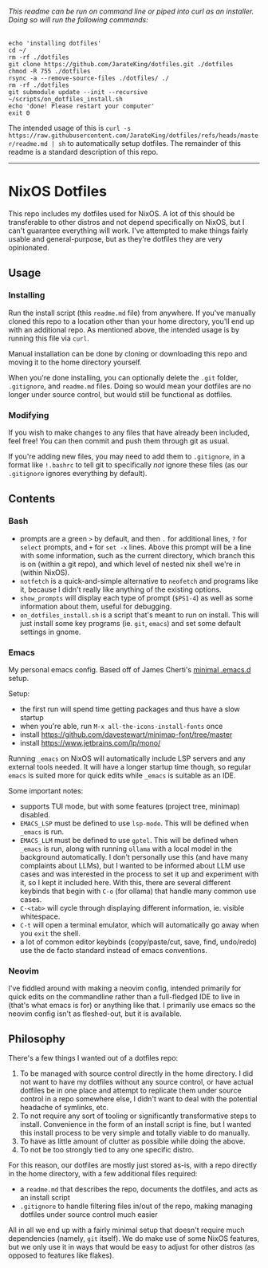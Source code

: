 ###### This readme can be run on command line or piped into curl as an installer. Doing so will run the following commands:

    echo 'installing dotfiles'
    cd ~/
    rm -rf ./dotfiles
    git clone https://github.com/JarateKing/dotfiles.git ./dotfiles
    chmod -R 755 ./dotfiles
    rsync -a --remove-source-files ./dotfiles/ ./
    rm -rf ./dotfiles
    git submodule update --init --recursive
    ~/scripts/on_dotfiles_install.sh
    echo 'done! Please restart your computer'
    exit 0

The intended usage of this is `curl -s https://raw.githubusercontent.com/JarateKing/dotfiles/refs/heads/master/readme.md | sh` to automatically setup dotfiles. The remainder of this readme is a standard description of this repo.

---

# NixOS Dotfiles

This repo includes my dotfiles used for NixOS. A lot of this should be transferable to other distros and not depend specifically on NixOS, but I can't guarantee everything will work. I've attempted to make things fairly usable and general-purpose, but as they're dotfiles they are very opinionated.

## Usage

### Installing

Run the install script (this `readme.md` file) from anywhere. If you've manually cloned this repo to a location other than your home directory, you'll end up with an additional repo. As mentioned above, the intended usage is by running this file via `curl`.

Manual installation can be done by cloning or downloading this repo and moving it to the home directory yourself.

When you're done installing, you can optionally delete the `.git` folder, `.gitignore`, and `readme.md` files. Doing so would mean your dotfiles are no longer under source control, but would still be functional as dotfiles.

### Modifying

If you wish to make changes to any files that have already been included, feel free! You can then commit and push them through git as usual.

If you're adding new files, you may need to add them to `.gitignore`, in a format like `!.bashrc` to tell git to specifically *not* ignore these files (as our `.gitignore` ignores everything by default).

## Contents

### Bash

- prompts are a green `>` by default, and then `.` for additional lines, `?` for `select` prompts, and `+` for `set -x` lines. Above this prompt will be a line with some information, such as the current directory, which branch this is on (within a git repo), and which level of nested nix shell we're in (within NixOS).
- `notfetch` is a quick-and-simple alternative to `neofetch` and programs like it, because I didn't really like anything of the existing options.
- `show_prompts` will display each type of prompt (`$PS1-4`) as well as some information about them, useful for debugging.
- `on_dotfiles_install.sh` is a script that's meant to run on install. This will just install some key programs (ie. `git`, `emacs`) and set some default settings in gnome.

### Emacs

My personal emacs config. Based off of James Cherti's [minimal .emacs.d](https://github.com/jamescherti/minimal-emacs.d) setup.

Setup:

- the first run will spend time getting packages and thus have a slow startup
- when you're able, run `M-x all-the-icons-install-fonts` once
- install https://github.com/davestewart/minimap-font/tree/master
- install https://www.jetbrains.com/lp/mono/

Running `_emacs` on NixOS will automatically include LSP servers and any external tools needed. It will have a longer startup time though, so regular `emacs` is suited more for quick edits while `_emacs` is suitable as an IDE.

Some important notes:
- supports TUI mode, but with some features (project tree, minimap) disabled.
- `EMACS_LSP` must be defined to use `lsp-mode`. This will be defined when `_emacs` is run.
- `EMACS_LLM` must be defined to use `gptel`. This will be defined when `_emacs` is run, along with running `ollama` with a local model in the background automatically. I don't personally use this (and have many complaints about LLMs), but I wanted to be informed about LLM use cases and was interested in the process to set it up and experiment with it, so I kept it included here. With this, there are several different keybinds that begin with `C-o` (for ollama) that handle many common use cases.
- `C-<tab>` will cycle through displaying different information, ie. visible whitespace.
- `C-t` will open a terminal emulator, which will automatically go away when you `exit` the shell.
- a lot of common editor keybinds (copy/paste/cut, save, find, undo/redo) use the de facto standard instead of emacs conventions.

### Neovim

I've fiddled around with making a neovim config, intended primarily for quick edits on the commandline rather than a full-fledged IDE to live in (that's what emacs is for) or anything like that. I primarily use emacs so the neovim config isn't as fleshed-out, but it is available.

## Philosophy

There's a few things I wanted out of a dotfiles repo:

1. To be managed with source control directly in the home directory. I did not want to have my dotfiles without any source control, or have actual dotfiles be in one place and attempt to replicate them under source control in a repo somewhere else, I didn't want to deal with the potential headache of symlinks, etc.
2. To not require any sort of tooling or significantly transformative steps to install. Convenience in the form of an install script is fine, but I wanted this install process to be very simple and totally viable to do manually.
3. To have as little amount of clutter as possible while doing the above.
4. To not be too strongly tied to any one specific distro.

For this reason, our dotfiles are mostly just stored as-is, with a repo directly in the home directory, with a few additional files required:

- a `readme.md` that describes the repo, documents the dotfiles, and acts as an install script
- `.gitignore` to handle filtering files in/out of the repo, making managing dotfiles under source control much easier

All in all we end up with a fairly minimal setup that doesn't require much dependencies (namely, `git` itself). We do make use of some NixOS features, but we only use it in ways that would be easy to adjust for other distros (as opposed to features like flakes).
